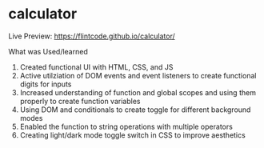 # calculator

Live Preview: https://flintcode.github.io/calculator/


What was Used/learned

1. Created functional UI with HTML, CSS, and JS
2. Active utilziation of DOM events and event listeners  to create functional digits for inputs
4. Increased understanding of function and global scopes and using them properly to create function variables
5. Using DOM and conditionals to create toggle for different background modes
6. Enabled the function to string operations with multiple operators 
7. Creating light/dark mode toggle switch in CSS to improve aesthetics 
